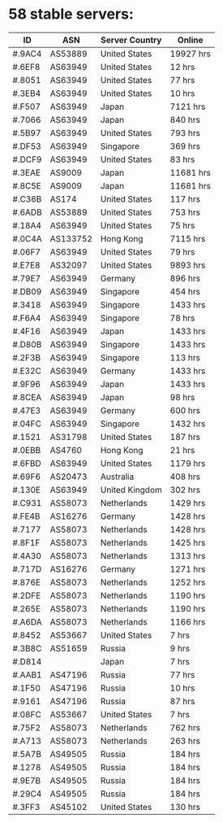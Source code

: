 # 58 stable servers:

| ID | ASN | Server Country | Online |
| ------ | ------ | ------ | ------ |
| #.9AC4 | AS53889 | United States | 19927 hrs |
| #.6EF8 | AS63949 | United States | 12 hrs |
| #.8051 | AS63949 | United States | 77 hrs |
| #.3EB4 | AS63949 | United States | 10 hrs |
| #.F507 | AS63949 | Japan | 7121 hrs |
| #.7066 | AS63949 | Japan | 840 hrs |
| #.5B97 | AS63949 | United States | 793 hrs |
| #.DF53 | AS63949 | Singapore | 369 hrs |
| #.DCF9 | AS63949 | United States | 83 hrs |
| #.3EAE | AS9009 | Japan | 11681 hrs |
| #.8C5E | AS9009 | Japan | 11681 hrs |
| #.C36B | AS174 | United States | 117 hrs |
| #.6ADB | AS53889 | United States | 753 hrs |
| #.18A4 | AS63949 | United States | 75 hrs |
| #.0C4A | AS133752 | Hong Kong | 7115 hrs |
| #.06F7 | AS63949 | United States | 79 hrs |
| #.E7E8 | AS32097 | United States | 9893 hrs |
| #.79E7 | AS63949 | Germany | 896 hrs |
| #.DB09 | AS63949 | Singapore | 454 hrs |
| #.3418 | AS63949 | Singapore | 1433 hrs |
| #.F6A4 | AS63949 | Singapore | 78 hrs |
| #.4F16 | AS63949 | Japan | 1433 hrs |
| #.D80B | AS63949 | Singapore | 1433 hrs |
| #.2F3B | AS63949 | Singapore | 113 hrs |
| #.E32C | AS63949 | Germany | 1433 hrs |
| #.9F96 | AS63949 | Japan | 1433 hrs |
| #.8CEA | AS63949 | Japan | 98 hrs |
| #.47E3 | AS63949 | Germany | 600 hrs |
| #.04FC | AS63949 | Singapore | 1432 hrs |
| #.1521 | AS31798 | United States | 187 hrs |
| #.0EBB | AS4760 | Hong Kong | 21 hrs |
| #.6FBD | AS63949 | United States | 1179 hrs |
| #.69F6 | AS20473 | Australia | 408 hrs |
| #.130E | AS63949 | United Kingdom | 302 hrs |
| #.C931 | AS58073 | Netherlands | 1429 hrs |
| #.FE4B | AS16276 | Germany | 1428 hrs |
| #.7177 | AS58073 | Netherlands | 1428 hrs |
| #.8F1F | AS58073 | Netherlands | 1425 hrs |
| #.4A30 | AS58073 | Netherlands | 1313 hrs |
| #.717D | AS16276 | Germany | 1271 hrs |
| #.876E | AS58073 | Netherlands | 1252 hrs |
| #.2DFE | AS58073 | Netherlands | 1190 hrs |
| #.265E | AS58073 | Netherlands | 1190 hrs |
| #.A6DA | AS58073 | Netherlands | 1166 hrs |
| #.8452 | AS53667 | United States | 7 hrs |
| #.3B8C | AS51659 | Russia | 9 hrs |
| #.D814 |  | Japan | 7 hrs |
| #.AAB1 | AS47196 | Russia | 77 hrs |
| #.1F50 | AS47196 | Russia | 10 hrs |
| #.9161 | AS47196 | Russia | 87 hrs |
| #.08FC | AS53667 | United States | 7 hrs |
| #.75F2 | AS58073 | Netherlands | 762 hrs |
| #.A713 | AS58073 | Netherlands | 263 hrs |
| #.5A7B | AS49505 | Russia | 184 hrs |
| #.1278 | AS49505 | Russia | 184 hrs |
| #.9E7B | AS49505 | Russia | 184 hrs |
| #.29C4 | AS49505 | Russia | 184 hrs |
| #.3FF3 | AS45102 | United States | 130 hrs |

